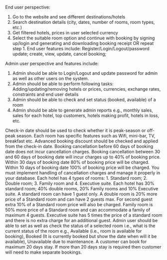 End user perspective:
1. Go to the website and see different destinations/hotels
2. Search destination details (city, dates, number of rooms, room types, etc.)
3. Get filtered hotels, prices in user selected currency
4. Select the suitable room option and continue with booking by signing up/login and
generating and downloading booking receipt OR repeat step 1.
End user features include: Register/Login/Logout/password update; create, view, update,
cancel booking;


Admin user perspective and features include:
1. Admin should be able to Login/Logout and update password for admin as well as
other users on the system.
2. Admin should be able to perform following tasks: Adding/updating/removing hotels
or prices, currencies, exchange rates, constraints and end user details
3. Admin should be able to check and set status (booked, available) of a room
4. Admin should be able to generate admin reports e.g., monthly sales, sales for each
hotel, top customers, hotels making profit, hotels in loss, etc.

Check-in date should be used to check whether it is peak-season or off-peak season.
Each room has specific features such as Wifi, mini-bar, TV, breakfast etc.
Advanced booking discount should be checked and applied from the check-in date.
Booking cancellation before 60 days of booking date does not incur cancellation charges.
Booking cancellation between 30 and 60 days of booking date will incur charges up to 40%
of booking price. Within 30 days of booking date 80% of booking price will be charged. 
Within 10 days of booking date 100% of booking price will be charged. You must implement
handling of cancellation charges and manage it properly in your database.
Each hotel has 4 types of rooms: 1. Standard room; 2. Double room; 3. Family room and 4.
Executive suite. Each hotel has 30% standard room; 40% double rooms, 20% Family rooms
and 10% Executive suite. A standard room can have 1 guest only. A double room is 20%
more price of a Standard room and can have 2 guests max. For second guest extra 10% of a
Standard room price will also be charged. Family room is 50% more price of a Standard
room and can accommodate a family of maximum 4 guests. Executive suite has 5 times the
price of a standard room and there is no extra charge for an additional guest.
Admin user should be able to set as well as check the status of a selected room i.e., what is
the current status of the room e.g., Available (i.e., room is available for booking), Booked (It
is currently booked but show the date when will it be available), Unavailable due to
maintenance.
A customer can book for maximum 20 days stay. If more than 20 days stay is required then
customer will need to make separate bookings.
